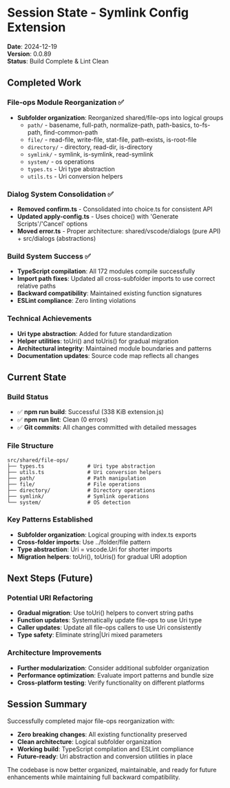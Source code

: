 # Session State - Symlink Config Extension

**Date**: 2024-12-19  
**Version**: 0.0.89  
**Status**: Build Complete & Lint Clean

## Completed Work

### File-ops Module Reorganization ✅
- **Subfolder organization**: Reorganized shared/file-ops into logical groups
  - `path/` - basename, full-path, normalize-path, path-basics, to-fs-path, find-common-path
  - `file/` - read-file, write-file, stat-file, path-exists, is-root-file
  - `directory/` - directory, read-dir, is-directory
  - `symlink/` - symlink, is-symlink, read-symlink
  - `system/` - os operations
  - `types.ts` - Uri type abstraction
  - `utils.ts` - Uri conversion helpers

### Dialog System Consolidation ✅
- **Removed confirm.ts** - Consolidated into choice.ts for consistent API
- **Updated apply-config.ts** - Uses choice() with 'Generate Scripts'/'Cancel' options
- **Moved error.ts** - Proper architecture: shared/vscode/dialogs (pure API) + src/dialogs (abstractions)

### Build System Success ✅
- **TypeScript compilation**: All 172 modules compile successfully
- **Import path fixes**: Updated all cross-subfolder imports to use correct relative paths
- **Backward compatibility**: Maintained existing function signatures
- **ESLint compliance**: Zero linting violations

### Technical Achievements
- **Uri type abstraction**: Added for future standardization
- **Helper utilities**: toUri() and toUris() for gradual migration
- **Architectural integrity**: Maintained module boundaries and patterns
- **Documentation updates**: Source code map reflects all changes

## Current State

### Build Status
- ✅ **npm run build**: Successful (338 KiB extension.js)
- ✅ **npm run lint**: Clean (0 errors)
- ✅ **Git commits**: All changes committed with detailed messages

### File Structure
```
src/shared/file-ops/
├── types.ts              # Uri type abstraction
├── utils.ts              # Uri conversion helpers  
├── path/                 # Path manipulation
├── file/                 # File operations
├── directory/            # Directory operations
├── symlink/              # Symlink operations
└── system/               # OS detection
```

### Key Patterns Established
- **Subfolder organization**: Logical grouping with index.ts exports
- **Cross-folder imports**: Use ../folder/file pattern
- **Type abstraction**: Uri = vscode.Uri for shorter imports
- **Migration helpers**: toUri(), toUris() for gradual URI adoption

## Next Steps (Future)

### Potential URI Refactoring
- **Gradual migration**: Use toUri() helpers to convert string paths
- **Function updates**: Systematically update file-ops to use Uri type
- **Caller updates**: Update all file-ops callers to use Uri consistently
- **Type safety**: Eliminate string|Uri mixed parameters

### Architecture Improvements
- **Further modularization**: Consider additional subfolder organization
- **Performance optimization**: Evaluate import patterns and bundle size
- **Cross-platform testing**: Verify functionality on different platforms

## Session Summary

Successfully completed major file-ops reorganization with:
- **Zero breaking changes**: All existing functionality preserved
- **Clean architecture**: Logical subfolder organization
- **Working build**: TypeScript compilation and ESLint compliance
- **Future-ready**: Uri abstraction and conversion utilities in place

The codebase is now better organized, maintainable, and ready for future enhancements while maintaining full backward compatibility.